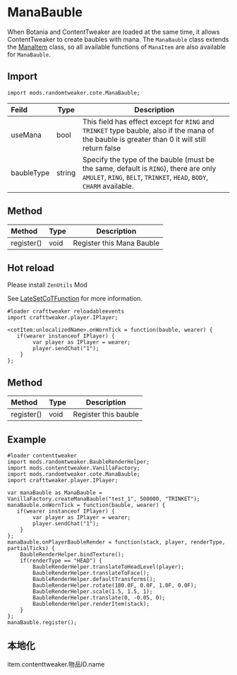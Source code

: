 # ManaBauble

When Botania and ContentTweaker are loaded at the same time, it allows ContentTweaker to create
baubles with mana. The `ManaBauble` class extends
the [ManaItem](https://github.com/ikexing-cn/RandomTweaker/blob/1.12/wiki/en_us/modSupport/ContentTweaker/ManaItem/ManaItem.md)
class, so all available functions of `ManaItem` are also available for `ManaBauble`.

## Import

```zenscript
import mods.randomtweaker.cote.ManaBauble;
```

| Feild | Type | Description |
|:--- | --- | ---- |
| useMana | bool | This field has effect except for `RING` and `TRINKET` type bauble, also if the mana of the bauble is greater than 0 it will still return false |
| baubleType | string | Specify the type of the bauble (must be the same, default is `RING`), there are only `AMULET`, `RING`, `BELT`, `TRINKET`, `HEAD`, `BODY`, `CHARM` available.|

## Method

| Method | Type | Description |
|:---- |:---- |---- |
| register() | void | Register this Mana Bauble |

## Hot reload

Please install `ZenUtils` Mod

See [LateSetCoTFunction](https://github.com/friendlyhj/ZenUtils/wiki/LateSetCoTFunction) for more information.

```zenscript
#loader crafttweaker reloadableevents
import crafttweaker.player.IPlayer;

<cotItem:unlocalizedName>.onWornTick = function(bauble, wearer) {
   if(wearer instanceof IPlayer) {
        var player as IPlayer = wearer;
        player.sendChat("1");
    }
};
```

## Method

| Method | Type | Description |
|:---- |:---- |---- |
| register() | void | Register this bauble|

## Example

```zenscript
#loader contenttweaker
import mods.randomtweaker.BaubleRenderHelper;
import mods.contenttweaker.VanillaFactory;
import mods.randomtweaker.cote.ManaBauble;
import crafttweaker.player.IPlayer;

var manaBauble as ManaBauble = VanillaFactory.createManaBauble("test_1", 500000, "TRINKET");
manaBauble.onWornTick = function(bauble, wearer) {
   if(wearer instanceof IPlayer) {
        var player as IPlayer = wearer;
        player.sendChat("1");
    }
};
manaBauble.onPlayerBaubleRender = function(stack, player, renderType, partialTicks) {
    BaubleRenderHelper.bindTexture();
    if(renderType == "HEAD") {
        BaubleRenderHelper.translateToHeadLevel(player);
        BaubleRenderHelper.translateToFace();
        BaubleRenderHelper.defaultTransforms();
        BaubleRenderHelper.rotate(180.0F, 0.0F, 1.0F, 0.0F);
        BaubleRenderHelper.scale(1.5, 1.5, 1);
        BaubleRenderHelper.translate(0, -0.05, 0);
        BaubleRenderHelper.renderItem(stack);
    }
};
manaBauble.register();
```

## 本地化

item.contenttweaker.物品ID.name

